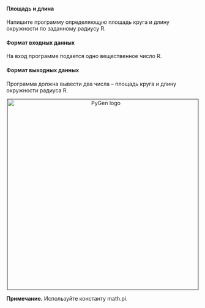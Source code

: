 #### Площадь и длина

Напишите программу определяющую площадь круга и длину окружности по заданному радиусу R.

#### Формат входных данных
На вход программе подается одно вещественное число R.

#### Формат выходных данных
Программа должна вывести два числа – площадь круга и длину окружности радиуса R.

<p align="center"><a href="" target="_blank" rel="noopener noreferrer"><img width="500" src="https://ucarecdn.com/4fa6a2d0-9522-4a29-8cac-b19e873f26c3/" alt="PyGen logo"></a></p>

<b>Примечание.</b> Используйте константу math.pi.